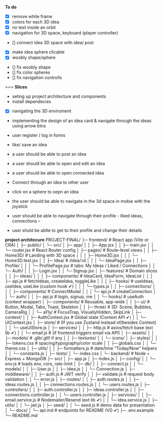 **To do**
- [x] remove white frame
- [x] colors for each 3D idea
- [x] no text inside an orbit 
- [x] navigation for 3D space, keyboard (player controller)
- [] connect idea 3D space with idea/ post
- [x] make idea sphere clicable
- [x] woobly shape/sphere
- [] fix woobly shape
- [] fix color spheres
- [] fix navigation controlls







=== 
**Slices** 
- seting up project architecture and components 
- install dependecies 

- [x] navigating the 3D enviroment
- implementing the design of an idea card & navigate through the ideas using arrow btns 

- user register / log in forms 
- like/ save an idea

- a user should be able to post an idea
- a user should be able to open and edit an idea
- a user should be able to open connected idea

- Connect through an idea to other user 
- click on a sphere to oepn an idea
- the user should be able to navigate in the 3d space in mobie with the joystick
- user should be able to navigate through their profile - liked ideas, connections –  
- user shuld be ablte to get to their profile and change their details


**project architecure**
PROJECT-FINAL/
├─ frontend/ # React app (Vite or CRA)
│ ├─ public/
│ └─ src/
│ ├─ app/
│ │ ├─ App.jsx
│ │ ├─ main.jsx
│ │ └─ router.jsx # React Router config
│ ├─ pages/ # Route-level views
│ │ ├─ Home3D/ # Landing with 3D space
│ │ │ ├─ Home3D.jsx
│ │ │ └─ Home3D.test.jsx
│ │ ├─ Idea/ # /idea/:id
│ │ │ └─ IdeaPage.jsx
│ │ ├─ Profile/
│ │ │ └─ ProfilePage.jsx # tabs: My Ideas / Liked / Connections
│ │ └─ Auth/
│ │ ├─ Login.jsx
│ │ └─ Signup.jsx
│ ├─ features/ # Domain slices
│ │ ├─ ideas/
│ │ │ ├─ components/ # IdeaCard, IdeaForm, IdeaList
│ │ │ ├─ api.js # fetchIdeas, createIdea, toggleLike
│ │ │ ├─ hooks/ # useIdeas, useIdea, useLike (custom hook ✔)
│ │ │ └─ types.js
│ │ ├─ connections/
│ │ │ ├─ components/ # ConnectModal
│ │ │ └─ api.js # createConnection
│ │ └─ auth/
│ │ ├─ api.js # login, signup, me
│ │ └─ hooks/ # useAuth (context wrapper)
│ ├─ components/ # Reusable, app-wide
│ │ ├─ ui/ # Button, Modal, Tabs, Toast, Skeleton
│ │ ├─ three/ # 3D: Scene, Bubbles, CameraRig
│ │ └─ a11y/ # FocusTrap, VisuallyHidden, SkipLink
│ ├─ context/
│ │ ├─ AuthContext.jsx # Global state (Context API ✔)
│ │ └─ UIContext.jsx
│ ├─ store/ # (If you use Zustand instead of/besides Context)
│ │ └─ useUIStore.js
│ ├─ services/
│ │ ├─ http.js # axios/fetch base (ext lib ✔)
│ │ └─ email.js # (if frontend triggers email via API)
│ ├─ assets/
│ │ ├─ models/ # .glb/.gltf if any
│ │ ├─ textures/
│ │ └─ icons/
│ ├─ styles/
│ │ ├─ tokens.css # spacing/typography/color scale
│ │ ├─ globals.css
│ │ └─ theme.css
│ ├─ utils/
│ │ ├─ formatters.js # date/time “Today/Now” helpers
│ │ └─ constants.js
│ ├─ tests/
│ └─ index.css
│
└─ backend/ # Node + Express + MongoDB
├─ src/
│ ├─ app.js
│ ├─ index.js
│ ├─ config/
│ │ └─ env.js # loads env, cors, rate-limit
│ ├─ db/
│ │ ├─ connect.js
│ │ └─ models/
│ │ ├─ User.js
│ │ ├─ Idea.js
│ │ └─ Connection.js
│ ├─ middleware/
│ │ ├─ auth.js # JWT verify
│ │ ├─ validate.js # request body validation
│ │ └─ error.js
│ ├─ routes/
│ │ ├─ auth.routes.js
│ │ ├─ ideas.routes.js
│ │ ├─ connections.routes.js
│ │ └─ users.routes.js
│ ├─ controllers/
│ │ ├─ auth.controller.js
│ │ ├─ ideas.controller.js
│ │ ├─ connections.controller.js
│ │ └─ users.controller.js
│ ├─ services/
│ │ ├─ email.service.js # Nodemailer/Resend (ext lib ✔)
│ │ └─ idea.service.js
│ ├─ utils/
│ │ └─ jwt.js
│ ├─ seed/
│ │ └─ seed.js # demo data for presentation
│ └─ docs/
│ └─ api.md # endpoints for README (VG ✔)
├─ .env.example
└─ README.md








